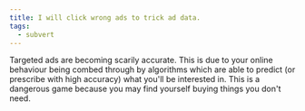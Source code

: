 ```yaml
---
title: I will click wrong ads to trick ad data.
tags:
  - subvert
---
```

Targeted ads are becoming scarily accurate. This is due to your online behaviour being combed through by algorithms which are able to predict (or prescribe with high accuracy) what you'll be interested in. This is a dangerous game because you may find yourself buying things you don't need.
